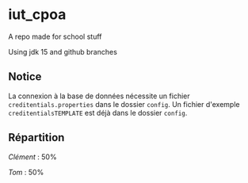 # iut_cpoa
A repo made for school stuff

Using jdk 15 and github branches


## Notice

La connexion à la base de données nécessite un fichier `creditentials.properties` dans le dossier `config`. Un fichier d'exemple `creditentialsTEMPLATE` est déjà dans le dossier `config`.

## Répartition

_Clément_ : 50%

_Tom_ : 50%
